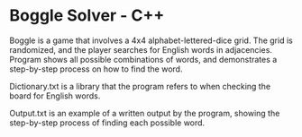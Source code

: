 # Boggle Solver - C++
Boggle is a game that involves a 4x4 alphabet-lettered-dice grid. The grid is randomized, and the player searches for English words in adjacencies. Program shows all possible combinations of words, and demonstrates a step-by-step process on how to find the word.

Dictionary.txt is a library that the program refers to when checking the board for English words.

Output.txt is an example of a written output by the program, showing the step-by-step process of finding each possible word.
